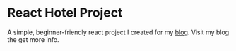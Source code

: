 # React Hotel Project
A simple, beginner-friendly react project I created for my [blog](https://wwizard-blog.netlify.app/). Visit my blog the get more info. 